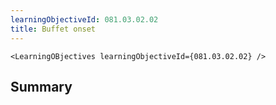 ```yaml
---
learningObjectiveId: 081.03.02.02
title: Buffet onset
---
```


```tsx eval
<LearningOBjectives learningObjectiveId={081.03.02.02} />
```

## Summary
